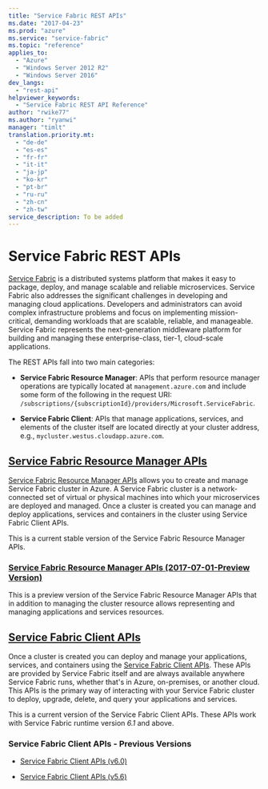 ```yaml
---
title: "Service Fabric REST APIs"
ms.date: "2017-04-23"
ms.prod: "azure"
ms.service: "service-fabric"
ms.topic: "reference"
applies_to: 
  - "Azure"
  - "Windows Server 2012 R2"
  - "Windows Server 2016"
dev_langs: 
  - "rest-api"
helpviewer_keywords: 
  - "Service Fabric REST API Reference"
author: "rwike77"
ms.author: "ryanwi"
manager: "timlt"
translation.priority.mt: 
  - "de-de"
  - "es-es"
  - "fr-fr"
  - "it-it"
  - "ja-jp"
  - "ko-kr"
  - "pt-br"
  - "ru-ru"
  - "zh-cn"
  - "zh-tw"
service_description: To be added
---
```


# Service Fabric REST APIs

[Service Fabric](http://aka.ms/ServiceFabric) is a distributed systems platform that makes it easy to package, deploy, and manage scalable and reliable microservices. Service Fabric also addresses the significant challenges in developing and managing cloud applications. Developers and administrators can avoid complex infrastructure problems and focus on implementing mission-critical, demanding workloads that are scalable, reliable, and manageable. Service Fabric represents the next-generation middleware platform for building and managing these enterprise-class, tier-1, cloud-scale applications.

The REST APIs fall into two main categories:

  - **Service Fabric Resource Manager**: APIs that perform resource manager operations are typically located at `management.azure.com` and include some form of the following in the request URI: `/subscriptions/{subscriptionId}/providers/Microsoft.ServiceFabric`. 
  
  - **Service Fabric Client**: APIs that manage applications, services, and elements of the cluster itself are located directly at your cluster address, e.g., `mycluster.westus.cloudapp.azure.com`.  

## [Service Fabric Resource Manager APIs](sfrp-index.md)

 [Service Fabric Resource Manager APIs](sfrp-index.md) allows you to create and manage Service Fabric cluster in Azure. A Service Fabric cluster is a network-connected set of virtual or physical machines into which your microservices are deployed and managed.  Once a cluster is created you can manage and deploy applications, services and containers in the cluster using Service Fabric Client APIs. 

 This is a current stable version of the Service Fabric Resource Manager APIs.

### [Service Fabric Resource Manager APIs (2017-07-01-Preview Version)](sfrp-2017-07-01-preview-index.md)
This is a preview version of the Service Fabric Resource Manager APIs that in addition to managing the cluster resource allows representing and managing applications and services resources.

## [Service Fabric Client APIs](sfclient-index.md)

Once a cluster is created you can deploy and manage your applications, services, and containers using the [Service Fabric Client APIs](sfclient-index.md). These APIs are provided by Service Fabric itself and are always available anywhere Service Fabric runs, whether that's in Azure, on-premises, or another cloud. This APIs is the primary way of interacting with your Service Fabric cluster to deploy, upgrade, delete, and query your applications and services. 

This is a current version of the Service Fabric Client APIs. These APIs work with Service Fabric runtime version *6.1* and above.

### Service Fabric Client APIs - Previous Versions

* [Service Fabric Client APIs (v6.0)](sfclient-v60-index.md)

* [Service Fabric Client APIs (v5.6)](sfclient-v56-index.md)
